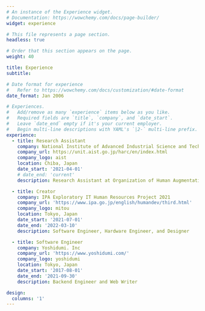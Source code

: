 ```yaml
---
# An instance of the Experience widget.
# Documentation: https://wowchemy.com/docs/page-builder/
widget: experience

# This file represents a page section.
headless: true

# Order that this section appears on the page.
weight: 40

title: Experience
subtitle:

# Date format for experience
#   Refer to https://wowchemy.com/docs/customization/#date-format
date_format: Jan 2006

# Experiences.
#   Add/remove as many `experience` items below as you like.
#   Required fields are `title`, `company`, and `date_start`.
#   Leave `date_end` empty if it's your current employer.
#   Begin multi-line descriptions with YAML's `|2-` multi-line prefix.
experience:
  - title: Research Assistant
    company: National Institute of Advanced Industrial Science and Technology
    company_url: https://unit.aist.go.jp/harc/en/index.html
    company_logo: aist
    location: Chiba, Japan
    date_start: '2021-04-01'
    # date_end: 'current'
    description: Research Assistant at Organization of Human Augmentation Research Center

  - title: Creator
    company: IPA Exploratory IT Human Resources Project 2021
    company_url: 'https://www.ipa.go.jp/english/humandev/third.html'
    company_logo: mitou
    location: Tokyo, Japan
    date_start: '2021-07-01'
    date_end: '2022-03-10'
    description: Software Engineer, Hardware Engineer, and Designer

  - title: Software Engineer
    company: Yoshidumi. Inc
    company_url: 'https://www.yoshidumi.com/'
    company_logo: yoshidumi
    location: Tokyo, Japan
    date_start: '2017-08-01'
    date_end: '2021-09-30'
    description: Backend Engineer and Web Writer

design:
  columns: '1'
---
```

